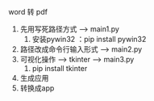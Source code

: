 word 转 pdf
1. 先用写死路径方式 --> main1.py
   1. 安装pywin32 ：pip install pywin32
2. 路径改成命令行输入形式 --> main2.py
3. 可视化操作 --> tkinter --> main3.py
   1. pip install tkinter
4. 生成应用
5. 转换成app